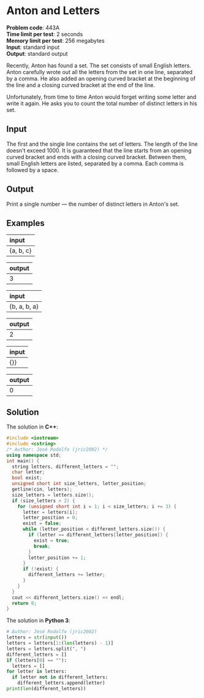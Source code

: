 # Anton and Letters
**Problem code**: 443A  
**Time limit per test**: 2 seconds  
**Memory limit per test**: 256 megabytes  
**Input**: standard input  
**Output**: standard output  

Recently, Anton has found a set. The set consists of small English letters. Anton carefully wrote out all the letters from the set in one line, separated by a comma. He also added an opening curved bracket at the beginning of the line and a closing curved bracket at the end of the line.

Unfortunately, from time to time Anton would forget writing some letter and write it again. He asks you to count the total number of distinct letters in his set.

## Input
The first and the single line contains the set of letters. The length of the line doesn't exceed 1000. It is guaranteed that the line starts from an opening curved bracket and ends with a closing curved bracket. Between them, small English letters are listed, separated by a comma. Each comma is followed by a space.

## Output
Print a single number — the number of distinct letters in Anton's set.

## Examples
| input |
| :--- |
| {a, b, c} |

| output |
| :--- |
| 3 |

| input |
| :--- |
| {b, a, b, a} |

| output |
| :--- |
| 2 |

| input |
| :--- |
| {}} |

| output |
| :--- |
| 0 |

## Solution
The solution in **C++**:
```cpp
#include <iostream>
#include <cstring>
/* Author: José Rodolfo (jric2002) */
using namespace std;
int main() {
  string letters, different_letters = "";
  char letter;
  bool exist;
  unsigned short int size_letters, letter_position;
  getline(cin, letters);
  size_letters = letters.size();
  if (size_letters > 2) {
    for (unsigned short int i = 1; i < size_letters; i += 3) {
      letter = letters[i];
      letter_position = 0;
      exist = false;
      while (letter_position < different_letters.size()) {
        if (letter == different_letters[letter_position]) {
          exist = true;
          break;
        }
        letter_position += 1;
      }
      if (!exist) {
        different_letters += letter;
      }
    }
  }
  cout << different_letters.size() << endl;
  return 0;
}
```

The solution in **Python 3**:
```python
# Author: José Rodolfo (jric2002)
letters = str(input())
letters = letters[1:(len(letters) - 1)]
letters = letters.split(", ")
different_letters = []
if (letters[0] == ""):
  letters = []
for letter in letters:
  if letter not in different_letters:
    different_letters.append(letter)
print(len(different_letters))
```